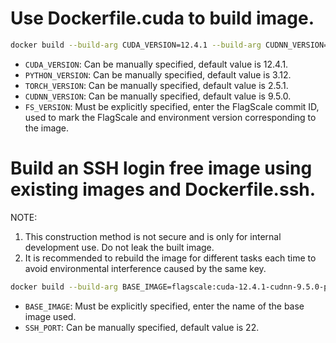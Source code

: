 # Use Dockerfile.cuda to build image.

```bash
docker build --build-arg CUDA_VERSION=12.4.1 --build-arg CUDNN_VERSION=9.5.0 --build-arg PYTHON_VERSION=3.12 --build-arg TORCH_VERSION=2.5.1 --build-arg FS_VERSION=${commit id} -f Dockerfile.cuda -t flagscale:cuda-12.4.1-python-3.12-torch-2.5.1-commit-${commit id} .
```

* `CUDA_VERSION`: Can be manually specified, default value is 12.4.1.
* `PYTHON_VERSION`: Can be manually specified, default value is 3.12.
* `TORCH_VERSION`: Can be manually specified, default value is 2.5.1.
* `CUDNN_VERSION`: Can be manually specified, default value is 9.5.0.
* `FS_VERSION`: Must be explicitly specified, enter the FlagScale commit ID, used to mark the FlagScale and environment version corresponding to the image.

# Build an SSH login free image using existing images and Dockerfile.ssh.
NOTE:
   1. This construction method is not secure and is only for internal development use. Do not leak the built image.
   2. It is recommended to rebuild the image for different tasks each time to avoid environmental interference caused by the same key.

```bash
docker build --build-arg BASE_IMAGE=flagscale:cuda-12.4.1-cudnn-9.5.0-python-3.12-torch-2.5.1-commit-${commit id} --build-arg SSH_PORT=22 -f Dockerfile.ssh -t flagscale:cuda-12.4.1-cudnn-9.5.0-python-3.12-torch-2.5.1-commit-${commit id}-ssh .
```

* `BASE_IMAGE`: Must be explicitly specified, enter the name of the base image used.
* `SSH_PORT`: Can be manually specified, default value is 22.
